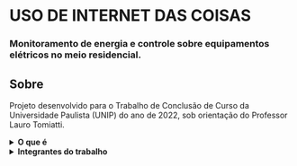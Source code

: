 # USO DE INTERNET DAS COISAS
### Monitoramento de energia e controle sobre equipamentos elétricos no meio residencial.

## Sobre

Projeto desenvolvido para o Trabalho de Conclusão de Curso da Universidade Paulista (UNIP) do ano de 2022, sob orientação do Professor Lauro Tomiatti.

<details>
<summary><strong>O que é</strong></summary>
<br>
O projeto visa permitir o monitoramento e controle de energia, possibilitado através da construção de um dispostivo IoT feito com Arduino (ESP8622), onde será mensurado a energia através de sensor de corrente  e controlado a interrupção ou continuação da energia na tomada através de relé. A visualização do consumo em tempo real e comandos de ação de desligar ou ligar a tomada será através de uma plataforma web disponibilizado em nuvem para acesso de usuário que cadastrou o dispositivo em sua conta, permitindo o acesso remotamento da consulta e controle das informações das tomadas monitoradas em sua residência.
</details>

<details>
<summary><strong>Integrantes do trabalho</strong></summary>
<br>
- ALEXANDRE SANTOS CAVALCANTE
- AUGUSTO CALISTO DE AQUINO
- HELOISA FERREIRA DA SILVA
- LUIZ GUSTAVO DE OLIVEIRA DINIZ
- RAFAELA DOS SANTOS SILVA
- OSCAR LUIZ RODRIGUES DE OLIVEIRA
</details>


